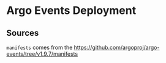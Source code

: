 # Argo Events Deployment

## Sources

`manifests` comes from the <https://github.com/argoproj/argo-events/tree/v1.9.7/manifests>
